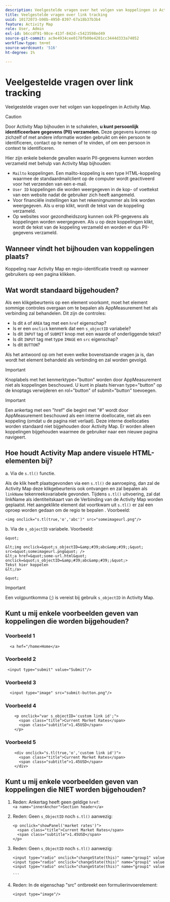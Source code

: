 ```yaml
---
description: Veelgestelde vragen over het volgen van koppelingen in Activity Map.
title: Veelgestelde vragen over link tracking
uuid: 10172073-b98b-4950-8397-67a18b37b3b4
feature: Activity Map
role: User, Admin
exl-id: b6ccdf91-98ce-413f-842d-c5423598ed49
source-git-commit: ac9e4934cee0178fb00e4201cc3444d333a74052
workflow-type: tm+mt
source-wordcount: '516'
ht-degree: 1%

---
```


# Veelgestelde vragen over link tracking

Veelgestelde vragen over het volgen van koppelingen in Activity Map.

>[!CAUTION]
>
>Door Activity Map bijhouden in te schakelen, **u kunt persoonlijk identificeerbare gegevens (PII) verzamelen.** Deze gegevens kunnen op zichzelf of met andere informatie worden gebruikt om één persoon te identificeren, contact op te nemen of te vinden, of om een persoon in context te identificeren.

Hier zijn enkele bekende gevallen waarin PII-gegevens kunnen worden verzameld met behulp van Activity Map bijhouden:

* `Mailto` koppelingen. Een mailto-koppeling is een type HTML-koppeling waarmee de standaardmailclient op de computer wordt geactiveerd voor het verzenden van een e-mail.
* `User ID` koppelingen die worden weergegeven in de kop- of voettekst van een website nadat de gebruiker zich heeft aangemeld.
* Voor financiële instellingen kan het rekeningnummer als link worden weergegeven. Als u erop klikt, wordt de tekst van de koppeling verzameld.
* Op websites voor gezondheidszorg kunnen ook PII-gegevens als koppelingen worden weergegeven. Als u op deze koppelingen klikt, wordt de tekst van de koppeling verzameld en worden er dus PII-gegevens verzameld.

## Wanneer vindt het bijhouden van koppelingen plaats?

Koppeling naar Activity Map en regio-identificatie treedt op wanneer gebruikers op een pagina klikken.

## Wat wordt standaard bijgehouden?

Als een klikgebeurtenis op een element voorkomt, moet het element sommige controles overgaan om te bepalen als AppMeasurement het als verbinding zal behandelen. Dit zijn de controles:

* Is dit `A` of `AREA` tag met een `href` eigenschap?
* Is er een `onclick` kenmerk dat een `s_objectID` variabele?
* Is dit `INPUT` tag of `SUBMIT` knop met een waarde of onderliggende tekst?
* Is dit `INPUT` tag met type `IMAGE` en `src` eigenschap?
* Is dit `BUTTON`?

Als het antwoord op om het even welke bovenstaande vragen ja is, dan wordt het element behandeld als verbinding en zal worden gevolgd.

>[!IMPORTANT]
>
>Knoplabels met het kenmerktype=&quot;button&quot; worden door AppMeasurement niet als koppelingen beschouwd. U kunt in plaats hiervan type=&quot;button&quot; op de knoptags verwijderen en rol=&quot;button&quot; of submit=&quot;button&quot; toevoegen.

>[!IMPORTANT]
>
>Een ankertag met een &quot;href&quot; die begint met &quot;#&quot; wordt door AppMeasurement beschouwd als een interne doellocatie, niet als een koppeling (omdat u de pagina niet verlaat). Deze interne doellocaties worden standaard niet bijgehouden door Activity Map. Er worden alleen koppelingen bijgehouden waarmee de gebruiker naar een nieuwe pagina navigeert.

## Hoe houdt Activity Map andere visuele HTML-elementen bij?

a. Via de `s.tl()` functie.

Als de klik heeft plaatsgevonden via een `s.tl()` de aanroeping, dan zal de Activity Map deze klikgebeurtenis ook ontvangen en zal bepalen als `linkName` tekenreeksvariabele gevonden. Tijdens `s.tl()` uitvoering, zal dat linkName als identiteitskaart van de Verbinding van de Activity Map worden geplaatst. Het aangeklikte element dat voortkwam uit `s.tl()` er zal een oproep worden gedaan om de regio te bepalen . Voorbeeld:

```
<img onclick="s.tl(true,'o','abc')" src="someimageurl.png"/>
```

b. Via de `s_objectID` variabele. Voorbeeld:

    &quot; 
    
    &lt;img onclick=&quot;s_objectID=&amp;#39;abc&amp;#39;;&quot; src=&quot;someimageurl.png&quot; />
    &lt;a href=&quot;some-url.html&quot; onclick=&quot;s_objectID=&amp;#39;abc&amp;#39;;&quot;>
    Tekst hier koppelen
    &lt;/a>
    
    &quot;

>[!IMPORTANT]
>
>Een volgpuntkomma (;) is vereist bij gebruik `s_objectID` in Activity Map.

## Kunt u mij enkele voorbeelden geven van koppelingen die worden bijgehouden?

### Voorbeeld 1

```
  <a hef="/home>Home</a>
```

### Voorbeeld 2

```
 <input type="submit" value="Submit"/>
```

### Voorbeeld 3

```
  <input type="image" src="submit-button.png"/>
```

### Voorbeeld 4

```
    <p onclick="var s_objectID='custom link id';">
      <span class="title">Current Market Rates</span>
      <span class="subtitle">1.45USD</span>
    </p>
```

### Voorbeeld 5

```
    <div onclick="s.tl(true,'o','custom link id')">
      <span class="title">Current Market Rates</span>
      <span class="subtitle">1.45USD</span>
    </div>
```

## Kunt u mij enkele voorbeelden geven van koppelingen die NIET worden bijgehouden?

1. Reden: Ankertag heeft geen geldige `href`:
   `<a name="innerAnchor">Section header</a>`

1. Reden: Geen `s_ObjectID` noch `s.tl()` aanwezig:

   ```
   <p onclick="showPanel('market rates')">
     <span class="title">Current Market Rates</span>
     <span class="subtitle">1.45USD</span>
   </p>
   ```

1. Reden: Geen `s_ObjectID` noch `s.tl()` aanwezig:

   ``` 
   <input type="radio" onclick="changeState(this)" name="group1" value="A"/>
   <input type="radio" onclick="changeState(this)" name="group1" value="B"/>
   <input type="radio" onclick="changeState(this)" name="group1" value="C"/>
   
   ```  
   
1. Reden: In de eigenschap &quot;src&quot; ontbreekt een formulierinvoerelement:

   `<input type="image"/>`

